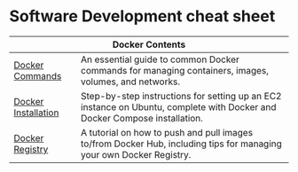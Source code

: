 # Software Development cheat sheet

<table>
  <thead>
    <tr>
      <th colspan=2>Docker Contents</th>
    </tr>
  </thead>
  
  <tbody>
    <tr>
      <td>
        <a href="https://github.com/koykoy027/DevOps-cheat-sheet/blob/main/Docker%20-%20Commands.md">Docker Commands</a>
      </td>
      <td>An essential guide to common Docker commands for managing containers, images, volumes, and networks.</td>
    </tr>
    <tr>
      <td>
        <a href="https://github.com/koykoy027/DevOps-cheat-sheet/blob/main/Docker%20-%20Installation.md">Docker Installation</a>
      </td>
      <td>Step-by-step instructions for setting up an EC2 instance on Ubuntu, complete with Docker and Docker Compose installation.</td>
    </tr>
    <tr>
      <td>
        <a href="https://github.com/koykoy027/DevOps-cheat-sheet/blob/main/Docker%20-%20Registry.md">Docker Registry</a>
      </td>
      <td>A tutorial on how to push and pull images to/from Docker Hub, including tips for managing your own Docker Registry.</td>
    </tr>
  </tbody>
</table>
